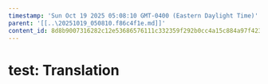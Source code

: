 ```yaml
---
timestamp: 'Sun Oct 19 2025 05:08:10 GMT-0400 (Eastern Daylight Time)'
parent: '[[..\20251019_050810.f86c4f1e.md]]'
content_id: 8d8b9007316282c12e53686576111c332359f292b0cc4a15c884a97f423908ca
---
```


# test: Translation
